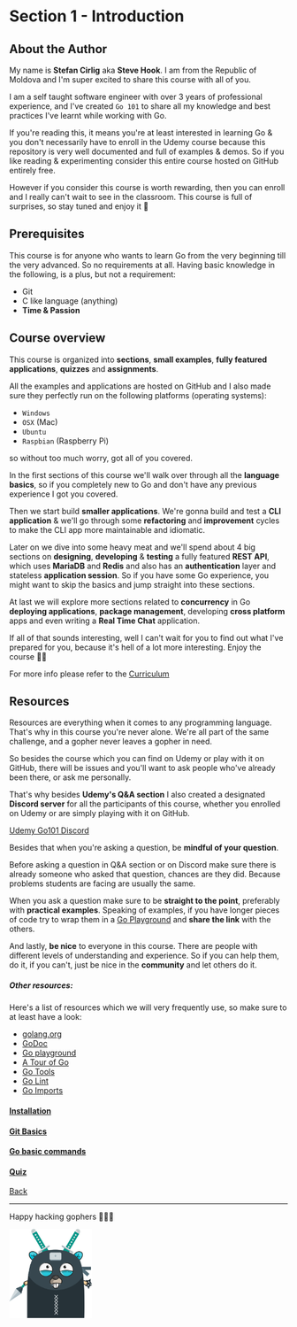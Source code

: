 # Section 1 - Introduction

## About the Author

My name is **Stefan Cirlig** aka **Steve Hook**. I am from the Republic of Moldova
and I'm super excited to share this course with all of you.

I am a self taught software engineer with over 3 years of professional
experience, and I've created `Go 101` to share all my knowledge
and best practices I've learnt while working with Go.

If you're reading this, it means you're at least interested in learning
Go & you don't necessarily have to enroll in the Udemy course because
this repository is very well documented and full of examples & demos.
So if you like reading & experimenting consider this entire course
hosted on GitHub entirely free.

However if you consider this course is worth rewarding, then you
can enroll and I really can't wait to see in the classroom.
This course is full of surprises, so stay tuned and enjoy it 🚀

## Prerequisites

This course is for anyone who wants to learn Go from the very beginning
till the very advanced. So no requirements at all.
Having basic knowledge in the following, is a plus, but not a requirement:

- Git
- C like language (anything)
- **Time & Passion**

## Course overview

This course is organized into **sections**, **small examples**,
**fully featured applications**, **quizzes** and **assignments**.

All the examples and applications are hosted on GitHub and I also made
sure they perfectly run on the following platforms (operating systems):

- `Windows`
- `OSX` (Mac)
- `Ubuntu`
- `Raspbian` (Raspberry Pi)

so without too much worry, got all of you covered.

In the first sections of this course we'll walk over through all the
**language basics**, so if you completely new to Go and don't have any previous
experience I got you covered.

Then we start build **smaller applications**. We're gonna build and test
a **CLI application** & we'll go through some **refactoring** and **improvement** cycles
to make the CLI app more maintainable and idiomatic.

Later on we dive into some heavy meat and we'll spend about 4 big sections
on **designing**, **developing** & **testing** a fully featured **REST API**, which uses
**MariaDB** and **Redis** and also has an **authentication** layer and stateless **application
session**. So if you have some Go experience, you might want to skip the
basics and jump straight into these sections.

At last we will explore more sections related to **concurrency** in Go
**deploying applications**, **package management**, developing **cross platform** apps
and even writing a **Real Time Chat** application.

If all of that sounds interesting, well I can't wait for you to find
out what I've prepared for you, because it's hell of a lot more interesting.
Enjoy the course 🐱‍💻

For more info please refer to the
[Curriculum](https://github.com/steevehook/udemy-go101/blob/master/curriculum.md)

## Resources

Resources are everything when it comes to any programming language.
That's why in this course you're never alone. We're all part of the same
challenge, and a gopher never leaves a gopher in need.

So besides the course which you can find on Udemy or play with it on
GitHub, there will be issues and you'll want to ask people who've already
been there, or ask me personally.

That's why besides **Udemy's Q&A section** I also created a designated
**Discord server** for all the participants of this course, whether you
enrolled on Udemy or are simply playing with it on GitHub.

[Udemy Go101 Discord](https://discord.gg/TxuJAs)

Besides that when you're asking a question, be **mindful of your question**.

Before asking a question in Q&A section or on Discord make sure
there is already someone who asked that question, chances are they did.
Because problems students are facing are usually the same.

When you ask a question make sure to be **straight to the point**, preferably
with **practical examples**. Speaking of examples, if you have longer pieces of code
try to wrap them in a [Go Playground](https://play.golang.org/) and **share the link** with the others.

And lastly, **be nice** to everyone in this course. There are people with
different levels of understanding and experience. So if you can help them, do it,
if you can't, just be nice in the **community** and let others do it.

##### Other resources:

Here's a list of resources which we will very frequently use, so
make sure to at least have a look:

- [golang.org](https://golang.org/)
- [GoDoc](https://godoc.org/)
- [Go playground](https://play.golang.org/)
- [A Tour of Go](https://tour.golang.org/)
- [Go Tools](https://github.com/golang/tools)
- [Go Lint](https://github.com/golang/lint)
- [Go Imports](https://godoc.org/golang.org/x/tools/cmd/goimports)

#### [Installation](https://github.com/steevehook/udemy-go101/blob/master/section_1-introduction/installation.md)
#### [Git Basics](https://github.com/steevehook/udemy-go101/blob/master/section_1-introduction/git-basics.md)
#### [Go basic commands](https://github.com/steevehook/udemy-go101/blob/master/section_1-introduction/go-commands.md)
#### [Quiz](https://github.com/steevehook/udemy-go101/blob/master/section_1-introduction/quiz)

[Back](https://github.com/steevehook/udemy-go101)

---

Happy hacking gophers 🚀🚀🚀

<img src="https://github.com/steevehook/udemy-go101/raw/master/udemy-go101.svg?sanitize=true" width="150px"/>
